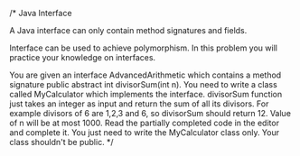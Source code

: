 /* Java Interface 

A Java interface can only contain method signatures and fields.

Interface can be used to achieve polymorphism. In this problem you will practice your knowledge on interfaces.

You are given an interface AdvancedArithmetic which contains a method signature public abstract int divisorSum(int n).
You need to write a class called MyCalculator which implements the interface.
divisorSum function just takes an integer as input and return the sum of all its divisors. For example divisors of 6 are 1,2,3 and 6, so divisorSum should return 12. Value of n will be at most 1000.
Read the partially completed code in the editor and complete it. You just need to write the MyCalculator class only. Your class shouldn't be public.
*/
